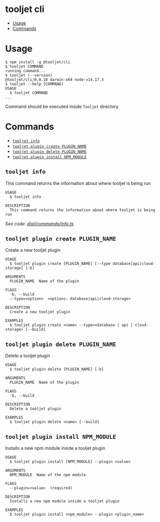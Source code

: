 tooljet cli
=================
<!-- toc -->
* [Usage](#usage)
* [Commands](#commands)
<!-- tocstop -->
# Usage
<!-- usage -->
```sh-session
$ npm install -g @tooljet/cli
$ tooljet COMMAND
running command...
$ tooljet (--version)
@tooljet/cli/0.0.10 darwin-x64 node-v14.17.3
$ tooljet --help [COMMAND]
USAGE
  $ tooljet COMMAND
...
```
<!-- usagestop -->

Command should be executed inside `Tooljet` directory

# Commands
<!-- commands -->
* [`tooljet info`](#tooljet-info)
* [`tooljet plugin create PLUGIN_NAME`](#tooljet-plugin-create-plugin_name)
* [`tooljet plugin delete PLUGIN_NAME`](#tooljet-plugin-delete-plugin_name)
* [`tooljet plugin install NPM_MODULE`](#tooljet-plugin-install-npm_module)

## `tooljet info`

This command returns the information about where tooljet is being run

```
USAGE
  $ tooljet info

DESCRIPTION
  This command returns the information about where tooljet is being run
```

_See code: [dist/commands/info.ts](https://github.com/tooljet/tooljet/blob/v0.0.10/dist/commands/info.ts)_

## `tooljet plugin create PLUGIN_NAME`

Create a new tooljet plugin

```
USAGE
  $ tooljet plugin create [PLUGIN_NAME] [--type database|api|cloud-storage] [-b]

ARGUMENTS
  PLUGIN_NAME  Name of the plugin

FLAGS
  -b, --build
  --type=<option>  <options: database|api|cloud-storage>

DESCRIPTION
  Create a new tooljet plugin

EXAMPLES
  $ tooljet plugin create <name> --type=<database | api | cloud-storage> [--build]
```

## `tooljet plugin delete PLUGIN_NAME`

Delete a tooljet plugin

```
USAGE
  $ tooljet plugin delete [PLUGIN_NAME] [-b]

ARGUMENTS
  PLUGIN_NAME  Name of the plugin

FLAGS
  -b, --build

DESCRIPTION
  Delete a tooljet plugin

EXAMPLES
  $ tooljet plugin delete <name> [--build]
```

## `tooljet plugin install NPM_MODULE`

Installs a new npm module inside a tooljet plugin

```
USAGE
  $ tooljet plugin install [NPM_MODULE] --plugin <value>

ARGUMENTS
  NPM_MODULE  Name of the npm module

FLAGS
  --plugin=<value>  (required)

DESCRIPTION
  Installs a new npm module inside a tooljet plugin

EXAMPLES
  $ tooljet plugin install <npm_module> --plugin <plugin_name>
```
<!-- commandsstop -->
